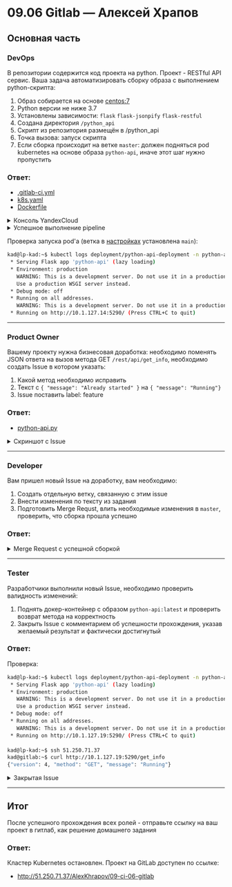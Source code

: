 # 09.06 Gitlab — Алексей Храпов

## Основная часть

### DevOps

В репозитории содержится код проекта на python. Проект - RESTful API сервис. Ваша задача автоматизировать сборку образа с выполнением python-скрипта:
1. Образ собирается на основе [centos:7](https://hub.docker.com/_/centos?tab=tags&page=1&ordering=last_updated)
2. Python версии не ниже 3.7
3. Установлены зависимости: `flask` `flask-jsonpify` `flask-restful`
4. Создана директория `/python_api`
5. Скрипт из репозитория размещён в /python_api
6. Точка вызова: запуск скрипта
7. Если сборка происходит на ветке `master`: должен подняться pod kubernetes на основе образа `python-api`, иначе этот шаг нужно пропустить

### **Ответ:**

- [.gitlab-ci.yml](./src/files/task1/gitlab-ci.yml)
- [k8s.yaml](./src/files/task1/k8s.yaml)
- [Dockerfile](./src/files/task1/Dockerfile)

<details><summary>Консоль YandexCloud</summary>

![](./src/screenshots/task1-1.png)

</details>
<details><summary>Успешное выполнение pipeline</summary>

![](./src/screenshots/task1-2.png)

</details>

Проверка запуска pod'а (ветка в [настройках](./src/files/task1/gitlab-ci.yml) установлена `main`):

```bash
kad@lp-kad:~$ kubectl logs deployment/python-api-deployment -n python-api
 * Serving Flask app 'python-api' (lazy loading)
 * Environment: production
   WARNING: This is a development server. Do not use it in a production deployment.
   Use a production WSGI server instead.
 * Debug mode: off
 * Running on all addresses.
   WARNING: This is a development server. Do not use it in a production deployment.
 * Running on http://10.1.127.14:5290/ (Press CTRL+C to quit)
```


---

### Product Owner

Вашему проекту нужна бизнесовая доработка: необходимо поменять JSON ответа на вызов метода GET `/rest/api/get_info`, необходимо создать Issue в котором указать:
1. Какой метод необходимо исправить
2. Текст с `{ "message": "Already started" }` на `{ "message": "Running"}`
3. Issue поставить label: feature

### **Ответ:**

- [python-api.py](./src/files/task2/python-api.py)

<details><summary>Скриншот с Issue</summary>

![](./src/screenshots/task2.png)

</details>

---

### Developer

Вам пришел новый Issue на доработку, вам необходимо:
1. Создать отдельную ветку, связанную с этим issue
2. Внести изменения по тексту из задания
3. Подготовить Merge Requst, влить необходимые изменения в `master`, проверить, что сборка прошла успешно

### **Ответ:**

<details><summary>Merge Request с успешной сборкой</summary>

![](./src/screenshots/task3.png)

</details>

---

### Tester

Разработчики выполнили новый Issue, необходимо проверить валидность изменений:
1. Поднять докер-контейнер с образом `python-api:latest` и проверить возврат метода на корректность
2. Закрыть Issue с комментарием об успешности прохождения, указав желаемый результат и фактически достигнутый

### **Ответ:**

Проверка:
```bash
kad@lp-kad:~$ kubectl logs deployment/python-api-deployment -n python-api
 * Serving Flask app 'python-api' (lazy loading)
 * Environment: production
   WARNING: This is a development server. Do not use it in a production deployment.
   Use a production WSGI server instead.
 * Debug mode: off
 * Running on all addresses.
   WARNING: This is a development server. Do not use it in a production deployment.
 * Running on http://10.1.127.19:5290/ (Press CTRL+C to quit)

kad@lp-kad:~$ ssh 51.250.71.37
kad@gitlab:~$ curl http://10.1.127.19:5290/get_info
{"version": 4, "method": "GET", "message": "Running"}
```

<details><summary>Закрытая Issue</summary>

![](./src/screenshots/task4.png)

</details>

---

## Итог

После успешного прохождения всех ролей - отправьте ссылку на ваш проект в гитлаб, как решение домашнего задания

### **Ответ:**

Кластер Kubernetes остановлен. Проект на GitLab доступен по ссылке:

- http://51.250.71.37/AlexKhrapov/09-ci-06-gitlab


